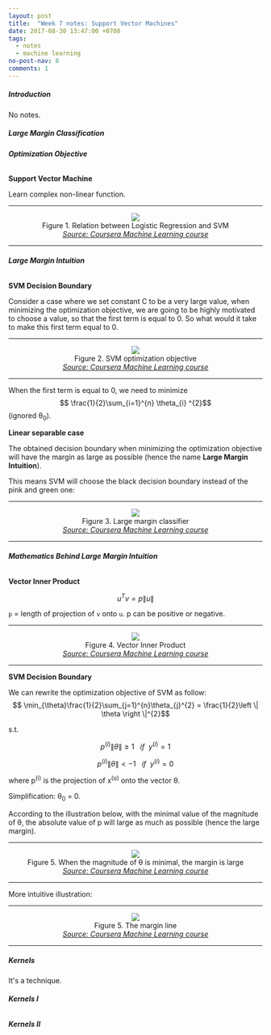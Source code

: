 ```yaml
---
layout: post
title:  "Week 7 notes: Support Vector Machines"
date: 2017-08-30 13:47:00 +0700
tags:
  - notes
  - machine learning
no-post-nav: 0
comments: 1
---
```


##### **Introduction**
No notes.

##### **Large Margin Classification**

###### **Optimization Objective**

**Support Vector Machine**

Learn complex non-linear function.

<hr>
<center><img src="http://i.imgur.com/73icLSl.png"/></center>
<center>Figure 1. Relation between Logistic Regression and SVM</center>
<center><i><a href="https://www.coursera.org/learn/machine-learning">Source: Coursera Machine Learning course</a></i></center>
<hr>

###### **Large Margin Intuition**

**SVM Decision Boundary**

Consider a case where we set constant C to be a very large value, when minimizing the optimization objective, we are going to be highly motivated to choose a value, so that the first term is equal to 0. So what would it take to make this first term equal to 0.

<hr>
<center><img src="http://i.imgur.com/0uYq8eE.png"/></center>
<center>Figure 2. SVM optimization objective</center>
<center><i><a href="https://www.coursera.org/learn/machine-learning">Source: Coursera Machine Learning course</a></i></center>
<hr>

When the first term is equal to 0, we need to minimize $$ \frac{1}{2}\sum_{i=1}^{n} \theta_{i} ^{2}$$ (ignored θ<sub>0</sub>).

**Linear separable case**

The obtained decision boundary when minimizing the optimization objective will have the margin as large as possible (hence the name **Large Margin Intuition**).

This means SVM will choose the black decision boundary instead of the pink and green one:

<hr>
<center><img src="http://i.imgur.com/pXZSSal.png"/></center>
<center>Figure 3. Large margin classifier</center>
<center><i><a href="https://www.coursera.org/learn/machine-learning">Source: Coursera Machine Learning course</a></i></center>
<hr>

###### **Mathematics Behind Large Margin Intuition**

**Vector Inner Product**

$$ u^{T}v = p\left \|u\right \|$$

`p` = length of projection of `v` onto `u`. p can be positive or negative.

<hr>
<center><img src="http://i.imgur.com/XS5iB07.png"/></center>
<center>Figure 4. Vector Inner Product</center>
<center><i><a href="https://www.coursera.org/learn/machine-learning">Source: Coursera Machine Learning course</a></i></center>
<hr>

**SVM Decision Boundary**

We can rewrite the optimization objective of SVM as follow:
$$ \min_{\theta}\frac{1}{2}\sum_{j=1}^{n}\theta_{j}^{2} = \frac{1}{2}\left \| \theta \right \|^{2}$$

s.t.

$$ p^{(i)}\left \| \theta \right \| \geq 1 ~~~ if ~~ y^{(i)}=1$$

$$ p^{(i)}\left \| \theta \right \| \lt -1 ~~~ if ~~ y^{(i)}=0$$

where p<sup>(i)</sup> is the projection of x<sup>(u)</sup> onto the vector θ.

Simplification: θ<sub>0</sub> = 0.

According to the illustration below, with the minimal value of the magnitude of θ, the absolute value of p will large as much as possible (hence the large margin).

<hr>
<center><img src="http://i.imgur.com/ZrXtYUv.png"/></center>
<center>Figure 5. When the magnitude of θ is minimal, the margin is large</center>
<center><i><a href="https://www.coursera.org/learn/machine-learning">Source: Coursera Machine Learning course</a></i></center>
<hr>

More intuitive illustration:

<hr>
<center><img src="http://i.imgur.com/xhifXxk.png"/></center>
<center>Figure 5. The margin line</center>
<center><i><a href="https://www.coursera.org/learn/machine-learning">Source: Coursera Machine Learning course</a></i></center>
<hr>


##### **Kernels**

It's a technique.

###### **Kernels I**



###### **Kernels II**
